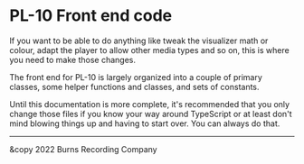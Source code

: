 # PL-10 Front end code

If you want to be able to do anything like tweak the visualizer math or colour, adapt the player to allow other media types and so on, this is where you need to make those changes.

The front end for PL-10 is largely organized into a couple of primary classes, some helper functions and classes, and sets of constants.

Until this documentation is more complete, it's recommended that you only change those files if you know your way around TypeScript or at least don't mind blowing things up and having to start over. You can always do that.

---

&copy 2022 Burns Recording Company
